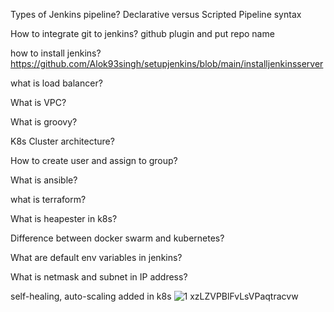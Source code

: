 Types of Jenkins pipeline?
Declarative versus Scripted Pipeline syntax

How to integrate git to jenkins?
github plugin and put repo name

how to install jenkins?
https://github.com/Alok93singh/setupjenkins/blob/main/installjenkinsserver

what is load balancer?

What is VPC?

What is groovy?

K8s Cluster architecture?

How to create user and assign to group?

What is ansible?

what is terraform?

What is heapester in k8s?

Difference between docker swarm and kubernetes?

What are default env variables in jenkins?

What is netmask and subnet in IP address? 

self-healing, auto-scaling  added in k8s
![1 xzLZVPBlFvLsVPaqtracvw](https://user-images.githubusercontent.com/26188522/234952427-d4498463-6b10-4076-9e70-c701295e1cf3.png)

